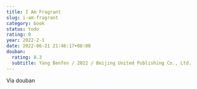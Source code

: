 ```yaml
---
title: I Am Fragrant
slug: i-am-fragrant
category: book
status: todo
rating: 0
year: 2022-2-1
date: 2022-06-21 21:46:17+08:00
douban:
  rating: 8.3
  subtitle: Yang Benfen / 2022 / Beijing United Publishing Co., Ltd.
---
```


Via douban
